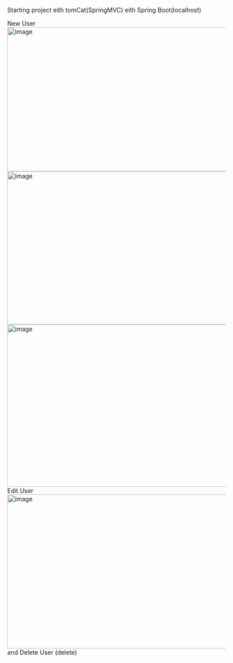 Starting project eith tomCat(SpringMVC) eith Spring Boot(localhost)


New User <img width="1716" height="333" alt="image" src="https://github.com/user-attachments/assets/839b885c-3fb8-4911-b4e6-c5401ddb12b7" />
<img width="1597" height="353" alt="image" src="https://github.com/user-attachments/assets/7b9acac8-fad1-497e-9afc-219aad9d4af6" />
<img width="1539" height="375" alt="image" src="https://github.com/user-attachments/assets/360075d9-8822-4086-aa6a-abb3331e097d" />
Edit User<img width="1601" height="356" alt="image" src="https://github.com/user-attachments/assets/7c0925d8-2b40-480e-af1c-678126cd6f1f" />
and Delete User (delete)

